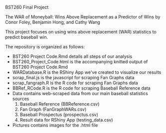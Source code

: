 BST260 Final Project

The WAR of Moneyball: Wins Above Replacement as a Predictor of Wins
by Conor Foley, Benjamin Hong, and Cathy Wang

This project focuses on using wins above replacement (WAR) statistics to predict baseball win. 

The repository is organized as follows:

* BST260 Project Code.Rmd details all steps of our analysis
* BST260_Project_Code.html is the accompanying knitted output of BST260 Project Code.Rmd
* WARDatabase.R is the RShiny App we've created to visualize our results
* scrap_final.js is the javascript for scraping Fan Graphs data
* scrap_fangraph.R is the R code for scraping Fan Graphs data
* BBRef_RCode.R is the R code for scraping Baseball Reference data
* Data contains web-scraped data from our main baseball statistics sources
	1. Baseball Reference (BBReference.csv)
	2. Fan Graph (FanGraphWARs.csv)
	3. Baseball Prospectus (prospectus.csv)
	4. Result data for RShiny App (testing_data.csv)
* Pictures contains images for the .html file

